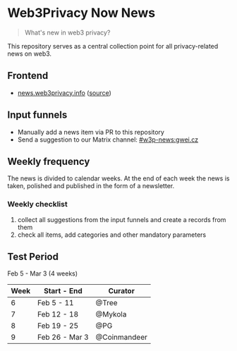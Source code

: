 # Web3Privacy Now News

> What's new in web3 privacy?

This repository serves as a central collection point for all privacy-related news on web3.

## Frontend

* [news.web3privacy.info](https://news.web3privacy.info/) ([source](https://github.com/web3privacy/news-app))

## Input funnels

* Manually add a news item via PR to this repository
* Send a suggestion to our Matrix channel: [#w3p-news:gwei.cz](https://matrix.to/#/#w3p-news:gwei.cz)

## Weekly frequency

The news is divided to calendar weeks. At the end of each week the news is taken, polished and published in the form of a newsletter.

### Weekly checklist
1. collect all suggestions from the input funnels and create a records from them
2. check all items, add categories and other mandatory parameters

## Test Period

Feb 5 - Mar 3 (4 weeks)

| Week | Start - End | Curator |
| --- | --- | --- |
| 6 | Feb 5 - 11 | @Tree |
| 7 | Feb 12 - 18 | @Mykola |
| 8 | Feb 19 - 25 | @PG |
| 9 | Feb 26 - Mar 3 | @Coinmandeer |
